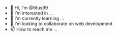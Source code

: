 - 👋 Hi, I’m @6tus99
- 👀 I’m interested in ...
- 🌱 I’m currently learning ...
- 💞️ I’m looking to collaborate on web development
- 📫 How to reach me ...

<!---
6tus99/6tus99 is a ✨ special ✨ repository because its `README.md` (this file) appears on your GitHub profile.
You can click the Preview link to take a look at your changes.
--->
